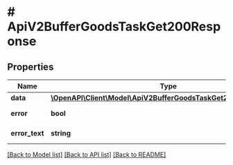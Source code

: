# # ApiV2BufferGoodsTaskGet200Response

## Properties

Name | Type | Description | Notes
------------ | ------------- | ------------- | -------------
**data** | [**\OpenAPI\Client\Model\ApiV2BufferGoodsTaskGet200ResponseData**](ApiV2BufferGoodsTaskGet200ResponseData.md) |  | [optional]
**error** | **bool** | Флаг ошибки | [optional]
**error_text** | **string** | Текст ошибки | [optional]

[[Back to Model list]](../../README.md#models) [[Back to API list]](../../README.md#endpoints) [[Back to README]](../../README.md)
